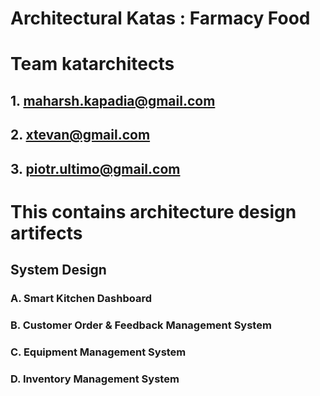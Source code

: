 #  Architectural Katas : Farmacy Food

# Team katarchitects
 ## 1. maharsh.kapadia@gmail.com
 ## 2. xtevan@gmail.com
 ## 3. piotr.ultimo@gmail.com

# This contains architecture design artifects

## System Design 

### A. Smart Kitchen Dashboard
### B. Customer Order & Feedback Management System
### C. Equipment Management System
### D. Inventory Management System



